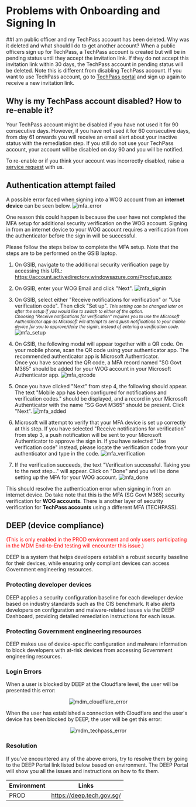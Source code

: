 # Problems with Onboarding and Signing In

##I am public officer and my TechPass account has been deleted. Why was it deleted and what should I do to get another account?
When a public officers sign up for TechPass, a TechPass account is created but will be in pending status until they accept the invitation link. If they do not accept this invitation link within 30 days, the TechPass account in pending status will be deleted. Note this is different from disabling TechPass account. If you want to use TechPass account, go to [TechPass portal](http://portal.techpass.gov.sg/public/home) and sign up again to receive a new invitation link.

## Why is my TechPass account disabled? How to re-enable it?
Your TechPass account might be disabled if you have not used it for 90 consecutive days. However, if you have not used it for 60 consecutive days, from day 61 onwards you will receive an email alert about your inactive status with the remediation step. If you still do not use your TechPass account, your account will be disabled on day 90 and you will be notified.

To re-enable or if you think your account was incorrectly disabled, raise a [service request](https://go.gov.sg/techpass-sr) with us.

<!--Your account might be disabled if you encounter an issue where you've signed in but the system keeps routing you back to the page.

!> Your account can be disabled due to inactivity of 90 days.  
You should receive email alerts to sign in at least once after 60 days of inactivity.

If you are certain that you still need TechPass to access the SG TechStack integrated services and that you should still have valid access. Please contact the respective SG TechStack Product team or us [here](support/overview?id=need-more-help) for help.-->

## Authentication attempt failed

A possible error faced when signing into a WOG account from an **internet device** can be seen below.
![mfa_error](../assets/support/mfa_error.jpg)

One reason this could happen is because the user have not completed the MFA setup for additional security verification on the WOG account. Signing in from an internet device to your WOG account requires a verification from the authenticator before the sign in will be successful.

Please follow the steps below to complete the MFA setup. Note that the steps are to be performed on the GSIB laptop.

1. On GSIB, navigate to the additional security verification page by accessing this URL: https://account.activedirectory.windowsazure.com/Proofup.aspx

2. On GSIB, enter your WOG Email and click "Next".
   ![mfa_signin](../assets/support/mfa_setup_1.jpg)

3. On GSIB, select either "Receive notifications for verification" or "Use verification code". Then click "Set up". <small>*This setting can be changed later on after the setup if you would like to switch to either of the option.*</small><br/><small>*Choosing "Receive notifications for verification" requires you to use the Microsoft Authenticator app as Microsoft will attempt to send push notifications to your mobile device for you to approve/deny the signin, instead of entering a verification code.*</small>
   ![mfa_setup](../assets/support/mfa_setup_2.jpg)

4. On GSIB, the following modal will appear together with a QR code. On your mobile phone, scan the QR code using your authenticator app. The recommended authenticator app is Microsoft Authenticator. <br/> Once you have scanned the QR code, a MFA record named "SG Govt M365" should be added for your WOG account in your Microsoft Authenticator app.
   ![mfa_qrcode](../assets/support/mfa_setup_3.jpg)

5. Once you have clicked "Next" from step 4, the following should appear. The text "Mobile app has been configured for notifications and verification codes." should be displayed, and a record in your Microsoft Authenticator with the name "SG Govt M365" should be present. Click "Next".
   ![mfa_added](../assets/support/mfa_setup_4.jpg)

6. Microsoft will attempt to verify that your MFA device is set up correctly at this step. If you have selected "Receive notifications for verification" from step 3, a push notification will be sent to your Microsoft Authenticator to approve the sign in. If you have selected "Use verification code" instead, please locate the verification code from your authenticator and type in the code.
   ![mfa_verification](../assets/support/mfa_setup_5.jpg)

7. If the verification succeeds, the text "Verification successful. Taking you to the next step..." will appear. Click on "Done" and you will be done setting up the MFA for your WOG account.
   ![mfa_done](../assets/support/mfa_setup_6.jpg)

This should resolve the authentication error when signing in from an internet device. Do take note that this is the MFA (SG Govt M365) security verification for **WOG accounts**. There is another layer of security verification for **TechPass accounts** using a different MFA (TECHPASS).

## DEEP (device compliance)
<span style="color:red">(This is only enabled in the PROD environment and only users participating in the MDM End-to-End testing will encounter this issue.)</span>

DEEP is a system that helps developers establish a robust security baseline for their devices, while ensuring only compliant devices can access Government engineering resources.

### Protecting developer devices
DEEP applies a security configuration baseline for each developer device based on industry standards such as the CIS benchmark. It also alerts developers on configuration and malware-related issues via the DEEP Dashboard, providing detailed remediation instructions for each issue.

### Protecting Government engineering resources
DEEP makes use of device-specific configuration and malware information to block developers with at-risk devices from accessing Government engineering resources.

### Login Errors
When a user is blocked by DEEP at the Cloudflare level, the user will be presented this error:

<span style="display:block;text-align:center">![mdm_cloudflare_error](../assets/support/mdmCloudflareError.png)</span>

When the user has established a connection with Cloudflare and the user's device has been blocked by DEEP, the user will be get this error:

<span style="display:block;text-align:center">![mdm_techpass_error](../assets/support/mdmTechPassError.png)</span>

### Resolution

If you've encountered any of the above errors, try to resolve them by going to the DEEP Portal link listed below based on environment. The DEEP Portal will show you all the issues and instructions on how to fix them.

| Environment | Links                     |
| ----------- | ------------------------- |
| PROD        | https://deep.tech.gov.sg/ |
